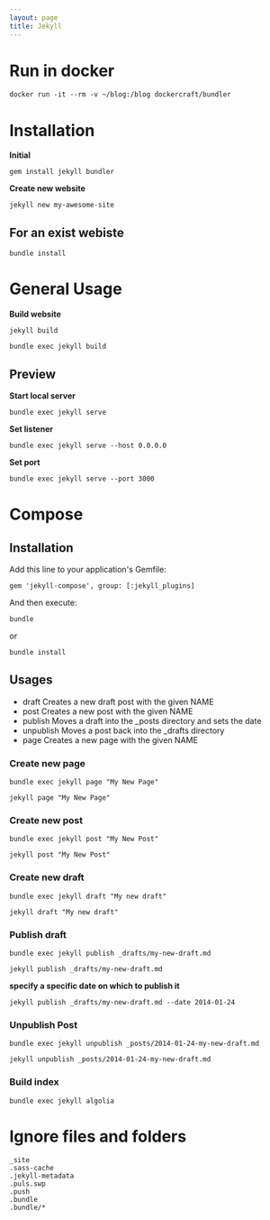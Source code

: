 ```yaml
---
layout: page
title: Jekyll
---
```


# Run in docker
```
docker run -it --rm -v ~/blog:/blog dockercraft/bundler
```

# Installation
**Initial** 
```
gem install jekyll bundler

```

**Create new website**
```
jekyll new my-awesome-site

```

## For an exist webiste
```
bundle install
```


# General Usage
**Build website**
```
jekyll build
```

```
bundle exec jekyll build
```

## Preview
**Start local server**
```
bundle exec jekyll serve
```

**Set listener**
```
bundle exec jekyll serve --host 0.0.0.0
```

**Set port**
```
bundle exec jekyll serve --port 3000
```



# Compose

## Installation
Add this line to your application's Gemfile:
```
gem 'jekyll-compose', group: [:jekyll_plugins]
```

And then execute:
```
bundle
```
or 
```
bundle install
```


## Usages
 - draft      Creates a new draft post with the given NAME
 - post       Creates a new post with the given NAME
 - publish    Moves a draft into the _posts directory and sets the date
 - unpublish  Moves a post back into the _drafts directory
 - page       Creates a new page with the given NAME

### Create new page
```
bundle exec jekyll page "My New Page"
```


```
jekyll page "My New Page"
```

### Create new post
```
bundle exec jekyll post "My New Post"
```

```
jekyll post "My New Post"
```

### Create new draft
```
bundle exec jekyll draft "My new draft"

```

```
jekyll draft "My new draft"

```

### Publish draft
```
bundle exec jekyll publish _drafts/my-new-draft.md
```

```
jekyll publish _drafts/my-new-draft.md
```

**specify a specific date on which to publish it**
```
jekyll publish _drafts/my-new-draft.md --date 2014-01-24
```

### Unpublish Post
```
bundle exec jekyll unpublish _posts/2014-01-24-my-new-draft.md
```

```
jekyll unpublish _posts/2014-01-24-my-new-draft.md
```

### Build index
```
bundle exec jekyll algolia
```


# Ignore files and folders
```
_site
.sass-cache
.jekyll-metadata
.puls.swp
.push
.bundle
.bundle/*
```

